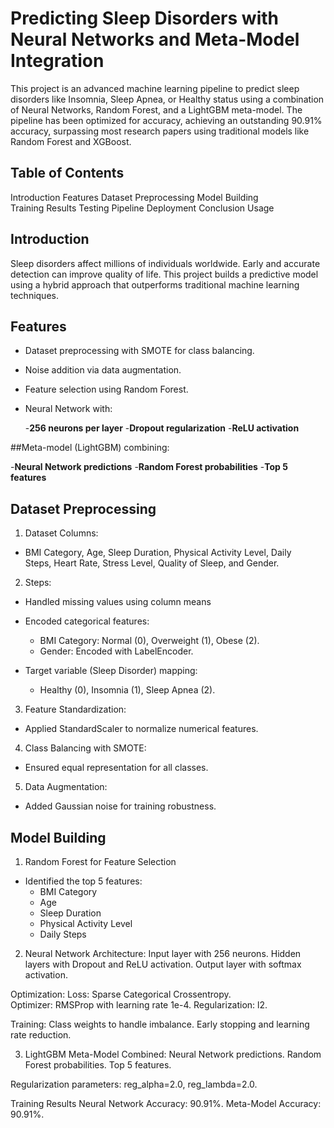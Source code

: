 # Predicting Sleep Disorders with Neural Networks and Meta-Model Integration

This project is an advanced machine learning pipeline to predict sleep disorders like Insomnia, Sleep Apnea, or Healthy status using a combination of Neural Networks, Random Forest, and a LightGBM meta-model. The pipeline has been optimized for accuracy, achieving an outstanding 90.91% accuracy, surpassing most research papers using traditional models like Random Forest and XGBoost.

## Table of Contents

Introduction
Features
Dataset Preprocessing
Model Building
Training Results
Testing Pipeline
Deployment
Conclusion
Usage

## Introduction

Sleep disorders affect millions of individuals worldwide. Early and accurate detection can improve quality of life. This project builds a predictive model using a hybrid approach that outperforms traditional machine learning techniques.

## Features
- Dataset preprocessing with SMOTE for class balancing.
- Noise addition via data augmentation.
- Feature selection using Random Forest.
- Neural Network with:

  -**256 neurons per layer**
  -**Dropout regularization**
  -**ReLU activation**

##Meta-model (LightGBM) combining:

  -**Neural Network predictions**
  -**Random Forest probabilities**
  -**Top 5 features**


## Dataset Preprocessing

  1. Dataset Columns:

  - BMI Category, Age, Sleep Duration, Physical Activity Level, Daily Steps, Heart Rate, Stress Level, Quality of Sleep, and Gender.

  2. Steps:

  - Handled missing values using column means
    
  - Encoded categorical features:
    
    - BMI Category: Normal (0), Overweight (1), Obese (2).
    - Gender: Encoded with LabelEncoder.

  - Target variable (Sleep Disorder) mapping:
    
    - Healthy (0), Insomnia (1), Sleep Apnea (2).


  3. Feature Standardization:
    
  - Applied StandardScaler to normalize numerical features.

  4. Class Balancing with SMOTE:
    
  - Ensured equal representation for all classes.

  5. Data Augmentation:
    
  - Added Gaussian noise for training robustness.


## Model Building

1. Random Forest for Feature Selection
- Identified the top 5 features:
  - BMI Category
  - Age
  - Sleep Duration
  - Physical Activity Level
  - Daily Steps


2. Neural Network
Architecture:
Input layer with 256 neurons.
Hidden layers with Dropout and ReLU activation.
Output layer with softmax activation.

Optimization:
Loss: Sparse Categorical Crossentropy.
Optimizer: RMSProp with learning rate 1e-4.
Regularization: l2.

Training:
Class weights to handle imbalance.
Early stopping and learning rate reduction.


3. LightGBM Meta-Model
Combined:
Neural Network predictions.
Random Forest probabilities.
Top 5 features.

Regularization parameters:
reg_alpha=2.0, reg_lambda=2.0.


Training Results
Neural Network Accuracy: 90.91%.
Meta-Model Accuracy: 90.91%.
